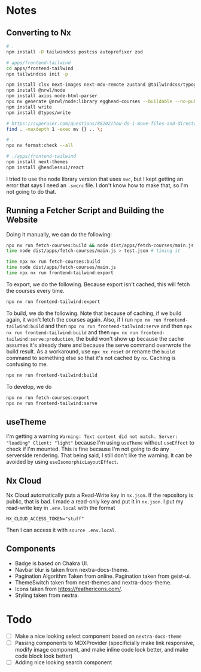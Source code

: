 # Notes

## Converting to Nx

```bash
# .
npm install -D tailwindcss postcss autoprefixer zod

# apps/frontend-tailwind
cd apps/frontend-tailwind
npx tailwindcss init -p

npm install clsx next-images next-mdx-remote zustand @tailwindcss/typography
npm install @nrwl/node
npm install axios node-html-parser
npx nx generate @nrwl/node:library egghead-courses --buildable --no-publishable --strict --testEnvironment=node
npm install write
npm install @types/write

# https://superuser.com/questions/88202/how-do-i-move-files-and-directories-to-the-parent-folder-in-linux
find . -maxdepth 1 -exec mv {} .. \;

# .
npx nx format:check --all

# ./apps/frontend-tailwind
npm install next-themes
npm install @headlessui/react
```

I tried to use the node library version that uses `swc`, but I kept getting an error that says I need an `.swcrc` file.
I don't know how to make that, so I'm not going to do that.

## Running a Fetcher Script and Building the Website

Doing it manually, we can do the following:

```bash
npx nx run fetch-courses:build && node dist/apps/fetch-courses/main.js > test.json
time node dist/apps/fetch-courses/main.js > test.json # timing it

time npx nx run fetch-courses:build
time node dist/apps/fetch-courses/main.js
time npx nx run frontend-tailwind:export
```

To export, we do the following.
Because export isn't cached, this will fetch the courses every time.

```bash
npx nx run frontend-tailwind:export
```

To build, we do the following.
Note that because of caching,
if we build again, it won't fetch the courses again.
Also, if I run `npx nx run frontend-tailwind:build` and then `npx nx run frontend-tailwind:serve` and then `npx nx run frontend-tailwind:build` and then `npx nx run frontend-tailwind:serve:production`,
the build won't show up because the cache assumes it's already there and because the serve command overwrote the build result.
As a workaround, use `npx nx reset` or rename the `build` command to something else so that it's not cached by `nx`.
Caching is confusing to me.

```bash
npx nx run frontend-tailwind:build
```

To develop, we do

```bash
npx nx run fetch-courses:export
npx nx run frontend-tailwind:serve
```

## useTheme

I'm getting a warning `Warning: Text content did not match. Server: "loading" Client: "light"`
because I'm using `useTheme` without `useEffect` to check if I'm mounted.
This is fine because I'm not going to do any serverside rendering.
That being said, I still don't like the warning.
It can be avoided by using `useIsomorphicLayoutEffect`.

## Nx Cloud

Nx Cloud automatically puts a Read-Write key in `nx.json`.
If the repository is public, that is bad.
I made a read-only key and put it in `nx.json`.
I put my read-write key in `.env.local` with the format

```text
NX_CLOUD_ACCESS_TOKEN="stuff"
```

Then I can access it with `source .env.local`.

## Components

- Badge is based on Chakra UI.
- Navbar blur is taken from nextra-docs-theme.
- Pagination Algorithm Taken from online. Pagination taken from geist-ui.
- ThemeSwitch taken from next-themes and nextra-docs-theme.
- Icons taken from https://feathericons.com/.
- Styling taken from nextra.

# Todo

- [ ] Make a nice looking select component based on `nextra-docs-theme`
- [ ] Passing components to MDXProvider (specificially make link responsive, modify image component, and make inline code look better, and make code block look better)
- [ ] Adding nice looking search component
